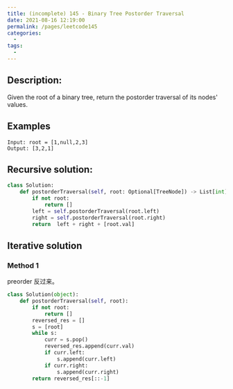 ```yaml
---
title: (incomplete) 145 - Binary Tree Postorder Traversal
date: 2021-08-16 12:19:00
permalink: /pages/leetcode145
categories:
  - 
tags:
  - 
---
```

## Description:
Given the root of a binary tree, return the postorder traversal of its nodes' values.

## Examples
```
Input: root = [1,null,2,3]
Output: [3,2,1]
```
## Recursive solution:
```python
class Solution:
    def postorderTraversal(self, root: Optional[TreeNode]) -> List[int]:
        if not root:
            return []
        left = self.postorderTraversal(root.left)
        right = self.postorderTraversal(root.right)
        return  left + right + [root.val] 
```

## Iterative solution
### Method 1
preorder 反过来。
```python
class Solution(object):
    def postorderTraversal(self, root):
        if not root:
            return []
        reversed_res = []
        s = [root]
        while s:
            curr = s.pop()
            reversed_res.append(curr.val)
            if curr.left:
                s.append(curr.left)
            if curr.right:
                s.append(curr.right)
        return reversed_res[::-1]    
```
